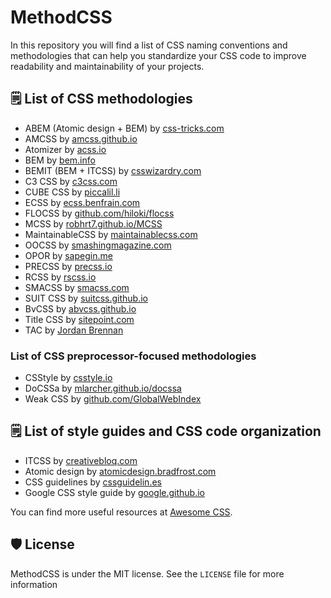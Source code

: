 # MethodCSS

In this repository you will find a list of CSS naming conventions and methodologies that can help you standardize your CSS code to improve readability and maintainability of your projects.

## 🗒️ List of CSS methodologies

* ABEM (Atomic design + BEM) by [css-tricks.com](https://css-tricks.com/abem-useful-adaptation-bem)
* AMCSS by [amcss.github.io](https://amcss.github.io)
* Atomizer by [acss.io](https://acss.io)
* BEM by [bem.info](https://en.bem.info)
* BEMIT (BEM + ITCSS) by [csswizardry.com](https://csswizardry.com/2015/08/bemit-taking-the-bem-naming-convention-a-step-further)
* C3 CSS by [c3css.com](https://c3css.com)
* CUBE CSS by [piccalil.li](https://piccalil.li/blog/cube-css)
* ECSS by [ecss.benfrain.com](https://ecss.benfrain.com)
* FLOCSS by [github.com/hiloki/flocss](https://github.com/hiloki/flocss/blob/master/README_eng.md)
* MCSS by [robhrt7.github.io/MCSS](https://robhrt7.github.io/MCSS/en/)
* MaintainableCSS by [maintainablecss.com](https://maintainablecss.com)
* OOCSS by [smashingmagazine.com](https://www.smashingmagazine.com/2011/12/an-introduction-to-object-oriented-css-oocss)
* OPOR by [sapegin.me](https://blog.sapegin.me/all/opor-methodology/)
* PRECSS by [precss.io](https://precss.io/ja/)
* RCSS by [rscss.io](https://ricostacruz.com/rscss/)
* SMACSS by [smacss.com](https://smacss.com)
* SUIT CSS by [suitcss.github.io](http://suitcss.github.io)
* BvCSS by [abvcss.github.io](https://abvcss.github.io/abvcss-website/)
* Title CSS by [sitepoint.com](https://www.sitepoint.com/title-css-simple-approach-css-class-naming)
* TAC by [Jordan Brennan](https://jordanbrennan.hashnode.dev/tac-a-new-css-methodology)

### List of CSS preprocessor-focused methodologies

* CSStyle by [csstyle.io](https://www.csstyle.io)
* DoCSSa by [mlarcher.github.io/docssa](https://mlarcher.github.io/docssa/)
* Weak CSS by [github.com/GlobalWebIndex](https://github.com/GlobalWebIndex/weak-css)

## 🗒️ List of style guides and CSS code organization

* ITCSS by [creativebloq.com](https://www.creativebloq.com/web-design/manage-large-css-projects-itcss-101517528)
* Atomic design by [atomicdesign.bradfrost.com](https://atomicdesign.bradfrost.com)
* CSS guidelines by [cssguidelin.es](https://cssguidelin.es)
* Google CSS style guide by [google.github.io](https://google.github.io/styleguide/htmlcssguide.html#CSS)

You can find more useful resources at [Awesome CSS](https://github.com/awesome-css-group/awesome-css).

## 🛡️ License

MethodCSS is under the MIT license. See the `LICENSE` file for more information
